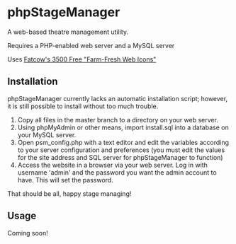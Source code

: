 # phpStageManager


A web-based theatre management utility.

Requires a PHP-enabled web server and a MySQL server

Uses [Fatcow's 3500 Free "Farm-Fresh Web Icons"](http://www.fatcow.com/free-icons)

## Installation

phpStageManager currently lacks an automatic installation script; however, it is still possible to install without too much trouble.

1. Copy all files in the master branch to a directory on your web server.
2. Using phpMyAdmin or other means, import install.sql into a database on your MySQL server.
3. Open psm_config.php with a text editor and edit the variables according to your server configuration and preferences (you must edit the values for the site address and SQL server for phpStageManager to function)
4. Access the website in a browser via your web server. Log in with username 'admin' and the password you want the admin account to have. This will set the password.

That should be all, happy stage managing!

## Usage

Coming soon!
